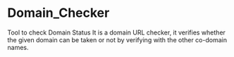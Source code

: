 # Domain_Checker
Tool to check Domain Status
It is a domain URL checker, it verifies whether the given domain can be taken or not by verifying with the other co-domain names.
